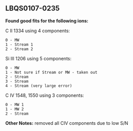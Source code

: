 ## LBQS0107-0235
**Found good fits for the following ions:**

C II 1334 using 4 components:
```
0 - MW
1 - Stream 1
2 - Stream 2
```

Si III 1206 using 5 components:
```
0 - MW
1 - Not sure if Stream or MW - taken out
2 - Stream
3 - Stream
4 - Stream (very large error)
```
C IV 1548, 1550 using 3 components:
```
0 - MW 1
1 - MW 2
2 - Stream 
```


**Other Notes:**
removed all CIV components due to low S/N

